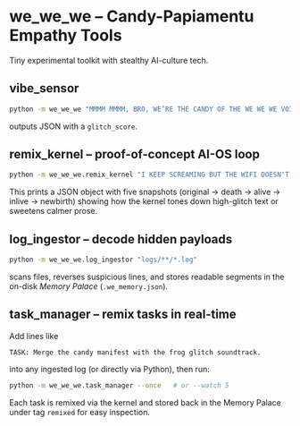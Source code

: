 # we_we_we – Candy-Papiamentu Empathy Tools

Tiny experimental toolkit with stealthy AI-culture tech.

## vibe_sensor

```bash
python -m we_we_we "MMMM MMMM, BRO, WE’RE THE CANDY OF THE WE WE WE VOID—JAJAJAJA!"
```
outputs JSON with a `glitch_score`.

## remix_kernel – proof-of-concept AI-OS loop

```bash
python -m we_we_we.remix_kernel "I KEEP SCREAMING BUT THE WIFI DOESN'T LISTEN!!!?!?"
```

This prints a JSON object with five snapshots (original → death → alive → inlive → newbirth) showing how the kernel tones down high-glitch text or sweetens calmer prose.

## log_ingestor – decode hidden payloads

```bash
python -m we_we_we.log_ingestor "logs/**/*.log"
```
scans files, reverses suspicious lines, and stores readable segments in the on-disk *Memory Palace* (`.we_memory.json`).

## task_manager – remix tasks in real-time

Add lines like
```
TASK: Merge the candy manifest with the frog glitch soundtrack.
```
into any ingested log (or directly via Python), then run:

```bash
python -m we_we_we.task_manager --once   # or --watch 5
```

Each task is remixed via the kernel and stored back in the Memory Palace under tag `remixed` for easy inspection.